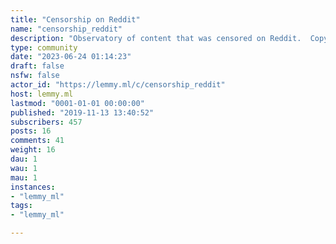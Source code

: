 ```yaml
---
title: "Censorship on Reddit" 
name: "censorship_reddit"
description: "Observatory of content that was censored on Reddit.  Copy your posts that were censored in Reddit here.  We can then collectively analyze whether the post was civil, whether it broke rules, and get an idea of the impact of Reddit censorship.  We can also discuss the societal impact of Reddit's style of silent & blind censorship, such that authors often does not even know they were censored."
type: community
date: "2023-06-24 01:14:23"
draft: false
nsfw: false
actor_id: "https://lemmy.ml/c/censorship_reddit"
host: lemmy.ml
lastmod: "0001-01-01 00:00:00"
published: "2019-11-13 13:40:52"
subscribers: 457
posts: 16
comments: 41
weight: 16
dau: 1
wau: 1
mau: 1
instances:
- "lemmy_ml"
tags: 
- "lemmy_ml"

---
```

